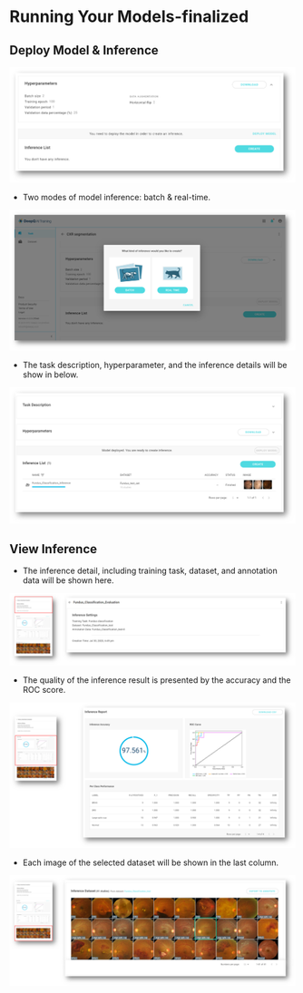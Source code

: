 # Running Your Models-finalized

## Deploy Model & Inference

![](../../.gitbook/assets/image%20%2862%29.png)

* Two modes of model inference: batch & real-time.

![](../../.gitbook/assets/image%20%28110%29.png)

* The task description, hyperparameter, and the inference details will be show in below. 

![](../../.gitbook/assets/image%20%2878%29.png)

## View Inference

* The inference detail, including  training task, dataset, and annotation data will be shown here. 

![](../../.gitbook/assets/image%20%2895%29.png)

* The quality of the inference result is presented by the accuracy and the ROC score. 

![](../../.gitbook/assets/image%20%28113%29.png)

* Each image of the selected dataset will be shown in the last column. 

![](../../.gitbook/assets/image%20%28101%29.png)







